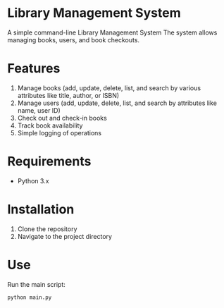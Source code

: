 # Library Management System
A simple command-line Library Management System 
The system allows managing books, users, and book checkouts.

# Features
1. Manage books (add, update, delete, list, and search by various attributes like title, author, or ISBN)
2. Manage users (add, update, delete, list, and search by attributes like name, user ID)
3. Check out and check-in books
4. Track book availability
5. Simple logging of operations

# Requirements
- Python 3.x

# Installation
1. Clone the repository
2. Navigate to the project directory
# Use
Run the main script:

```bash
python main.py
